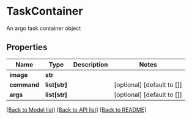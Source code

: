 # TaskContainer

An argo task container object
## Properties
Name | Type | Description | Notes
------------ | ------------- | ------------- | -------------
**image** | **str** |  | 
**command** | **list[str]** |  | [optional] [default to []]
**args** | **list[str]** |  | [optional] [default to []]

[[Back to Model list]](../README.md#documentation-for-models) [[Back to API list]](../README.md#documentation-for-api-endpoints) [[Back to README]](../README.md)



